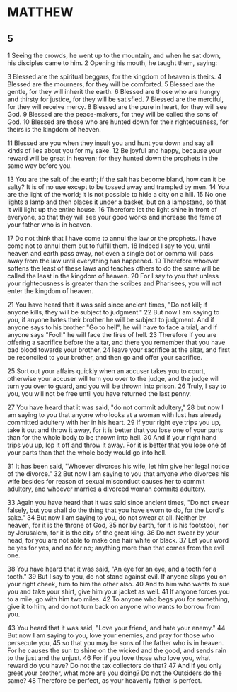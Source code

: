 # MATTHEW

## 5

1 Seeing the crowds, he went up to the mountain, and when he sat down, his disciples came to him. 2 Opening his mouth, he taught them, saying:

3 Blessed are the spiritual beggars, for the kingdom of heaven is theirs.
4 Blessed are the mourners, for they will be comforted.
5 Blessed are the gentle, for they will inherit the earth.
6 Blessed are those who are hungry and thirsty for justice, for they will be satisfied.
7 Blessed are the merciful, for they will receive mercy.
8 Blessed are the pure in heart, for they will see God.
9 Blessed are the peace-makers, for they will be called the sons of God.
10 Blessed are those who are hunted down for their righteousness, for theirs is the kingdom of heaven.

11 Blessed are you when they insult you and hunt you down and say all kinds of lies about you for my sake. 12 Be joyful and happy, because your reward will be great in heaven; for they hunted down the prophets in the same way before you.

13 You are the salt of the earth; if the salt has become bland, how can it be salty? It is of no use except to be tossed away and trampled by men. 14 You are the light of the world; it is not possible to hide a city on a hill. 15 No one lights a lamp and then places it under a basket, but on a lampstand, so that it will light up the entire house. 16 Therefore let the light shine in front of everyone, so that they will see your good works and increase the fame of your father who is in heaven.

17 Do not think that I have come to annul the law or the prophets. I have come not to annul them but to fulfill them. 18 Indeed I say to you, until heaven and earth pass away, not even a single dot or comma will pass away from the law until everything has happened. 19 Therefore whoever softens the least of these laws and teaches others to do the same will be called the least in the kingdom of heaven. 20 For I say to you that unless your righteousness is greater than the scribes and Pharisees, you will not enter the kingdom of heaven. 

21 You have heard that it was said since ancient times, "Do not kill; if anyone kills, they will be subject to judgment." 22 But now I am saying to you, if anyone hates their brother he will be subject to judgment. And if anyone says to his brother "Go to hell", he will have to face a trial, and if anyone says "Fool!" he will face the fires of hell. 23 Therefore if you are offering a sacrifice before the altar, and there you remember that you have bad blood towards your brother, 24 leave your sacrifice at the altar, and first be reconciled to your brother, and then go and offer your sacrifice. 

25 Sort out your affairs quickly when an accuser takes you to court, otherwise your accuser will turn you over to the judge, and the judge will turn you over to guard, and you will be thrown into prison. 26 Truly, I say to you, you will not be free until you have returned the last penny.

27 You have heard that it was said, "do not commit adultery," 28 but now I am saying to you that anyone who looks at a woman with lust has already committed adultery with her in his heart. 29 If your right eye trips you up, take it out and throw it away, for it is better that you lose one of your parts than for the whole body to be thrown into hell. 30 And if your right hand trips you up, lop it off and throw it away. For it is better that you lose one of your parts than that the whole body would go into hell.

31 It has been said, "Whoever divorces his wife, let him give her legal notice of the divorce."  32 But now I am saying to you that anyone who divorces his wife besides for reason of sexual misconduct causes her to commit adultery, and whoever marries a divorced woman commits adultery.

33 Again you have heard that it was said since ancient times, "Do not swear falsely, but you shall do the thing that you have sworn to do, for the Lord's sake." 34 But now I am saying to you, do not swear at all. Neither by heaven, for it is the throne of God, 35 nor by earth, for it is his footstool, nor by Jerusalem, for it is the city of the great king. 36 Do not swear by your head, for you are not able to make one hair white or black. 37 Let your word be yes for yes, and no for no; anything more than that comes from the evil one.

38 You have heard that it was said, "An eye for an eye, and a tooth for a tooth." 39 But I say to you, do not stand against evil. If anyone slaps you on your right cheek, turn to him the other also. 40 And to him who wants to sue you and take your shirt, give him your jacket as well. 41 If anyone forces you to a mile, go with him two miles. 42 To anyone who begs you for something, give it to him, and do not turn back on anyone who wants to borrow from you.

43 You heard that it was said, "Love your friend, and hate your enemy." 44 But now I am saying to you, love your enemies, and pray for those who persecute you, 45 so that you may be sons of the father who is in heaven. For he causes the sun to shine on the wicked and the good, and sends rain to the just and the unjust. 46 For if you love those who love you, what reward do you have? Do not the tax collectors do that? 47 And if you only greet your brother, what more are you doing? Do not the Outsiders do the same? 48 Therefore be perfect, as your heavenly father is perfect.
